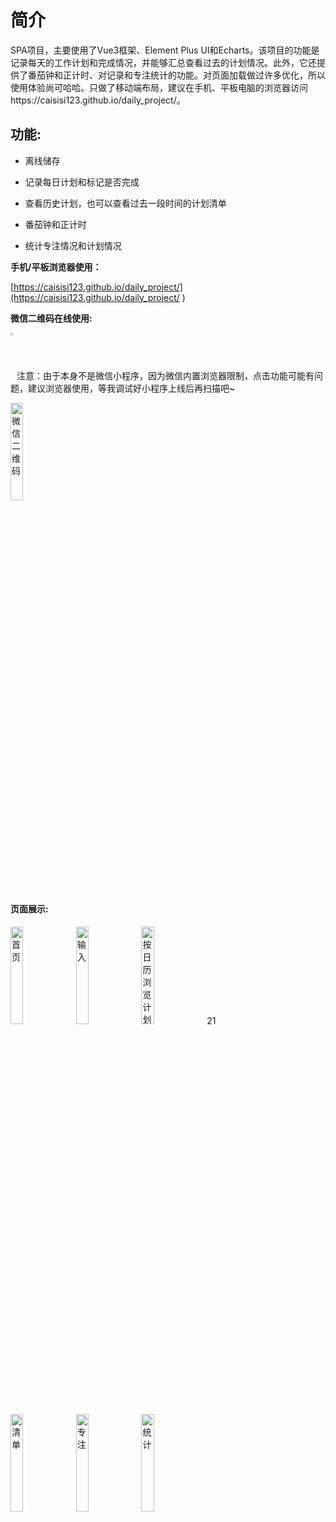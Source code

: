 # 简介
 SPA项目，主要使用了Vue3框架、Element Plus UI和Echarts。该项目的功能是记录每天的工作计划和完成情况，并能够汇总查看过去的计划情况。此外，它还提供了番茄钟和正计时、对记录和专注统计的功能。对页面加载做过许多优化，所以使用体验尚可哈哈。只做了移动端布局，建议在手机、平板电脑的浏览器访问https://caisisi123.github.io/daily_project/。


## 功能:
* 离线储存

* 记录每日计划和标记是否完成

* 查看历史计划，也可以查看过去一段时间的计划清单

* 番茄钟和正计时

* 统计专注情况和计划情况

**手机/平板浏览器使用：**

[https://caisisi123.github.io/daily_project/](https://caisisi123.github.io/daily_project/ )

**微信二维码在线使用:**

<img src="https://caisisi123.github.io/daily_project/show/warn1.png" alt="" width="2%" style="vertical-align: bottom;">注意：由于本身不是微信小程序，因为微信内置浏览器限制，点击功能可能有问题，建议浏览器使用，等我调试好小程序上线后再扫描吧~

<img src="https://caisisi123.github.io/daily_project/show/mypage.jpg" alt="微信二维码" width="20%">

#### 页面展示:

<div display="flex">
<img src="https://caisisi123.github.io/daily_project/show/index.png" alt="首页" width="20%">
 <img src="https://caisisi123.github.io/daily_project/show/input.png" alt="输入" width="20%">
<img src="https://caisisi123.github.io/daily_project/show/cal.jpg" alt="按日历浏览计划" width="20%">
21
 </div>
 <div display="flex" justify-content="center">
<img src="https://caisisi123.github.io/daily_project/show/list.png" alt="清单" width="20%">
<img src="https://caisisi123.github.io/daily_project/show/focus.png" alt="专注" width="20%">
<img src="https://caisisi123.github.io/daily_project/show/statistic.png" alt="统计" width="20%">
</div>
